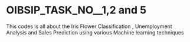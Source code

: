 # OIBSIP_TASK_NO__1,2 and 5
This codes is all about the Iris Flower Classification , Unemployment Analysis and Sales Prediction using various Machine learning techniques
